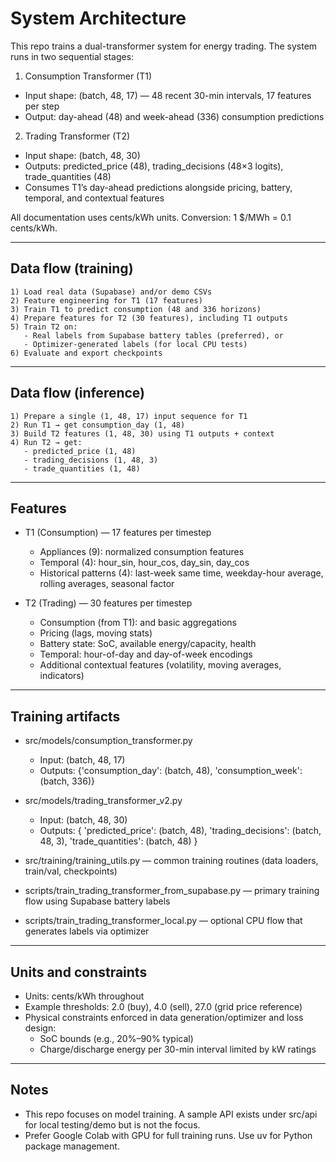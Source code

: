 # System Architecture

This repo trains a dual-transformer system for energy trading. The system runs in two sequential stages:

1) Consumption Transformer (T1)
- Input shape: (batch, 48, 17) — 48 recent 30-min intervals, 17 features per step
- Output: day-ahead (48) and week-ahead (336) consumption predictions

2) Trading Transformer (T2)
- Input shape: (batch, 48, 30)
- Outputs: predicted_price (48), trading_decisions (48×3 logits), trade_quantities (48)
- Consumes T1’s day-ahead predictions alongside pricing, battery, temporal, and contextual features

All documentation uses cents/kWh units. Conversion: 1 $/MWh = 0.1 cents/kWh.

---

## Data flow (training)

```
1) Load real data (Supabase) and/or demo CSVs
2) Feature engineering for T1 (17 features)
3) Train T1 to predict consumption (48 and 336 horizons)
4) Prepare features for T2 (30 features), including T1 outputs
5) Train T2 on:
   - Real labels from Supabase battery tables (preferred), or
   - Optimizer-generated labels (for local CPU tests)
6) Evaluate and export checkpoints
```

---

## Data flow (inference)

```
1) Prepare a single (1, 48, 17) input sequence for T1
2) Run T1 → get consumption_day (1, 48)
3) Build T2 features (1, 48, 30) using T1 outputs + context
4) Run T2 → get:
   - predicted_price (1, 48)
   - trading_decisions (1, 48, 3)
   - trade_quantities (1, 48)
```

---

## Features

- T1 (Consumption) — 17 features per timestep
  - Appliances (9): normalized consumption features
  - Temporal (4): hour_sin, hour_cos, day_sin, day_cos
  - Historical patterns (4): last-week same time, weekday-hour average, rolling averages, seasonal factor

- T2 (Trading) — 30 features per timestep
  - Consumption (from T1): and basic aggregations
  - Pricing (lags, moving stats)
  - Battery state: SoC, available energy/capacity, health
  - Temporal: hour-of-day and day-of-week encodings
  - Additional contextual features (volatility, moving averages, indicators)

---

## Training artifacts

- src/models/consumption_transformer.py
  - Input: (batch, 48, 17)
  - Outputs: {'consumption_day': (batch, 48), 'consumption_week': (batch, 336)}

- src/models/trading_transformer_v2.py
  - Input: (batch, 48, 30)
  - Outputs: {
      'predicted_price': (batch, 48),
      'trading_decisions': (batch, 48, 3),
      'trade_quantities': (batch, 48)
    }

- src/training/training_utils.py — common training routines (data loaders, train/val, checkpoints)

- scripts/train_trading_transformer_from_supabase.py — primary training flow using Supabase battery labels
- scripts/train_trading_transformer_local.py — optional CPU flow that generates labels via optimizer

---

## Units and constraints

- Units: cents/kWh throughout
- Example thresholds: 2.0 (buy), 4.0 (sell), 27.0 (grid price reference)
- Physical constraints enforced in data generation/optimizer and loss design:
  - SoC bounds (e.g., 20%–90% typical)
  - Charge/discharge energy per 30-min interval limited by kW ratings

---

## Notes

- This repo focuses on model training. A sample API exists under src/api for local testing/demo but is not the focus.
- Prefer Google Colab with GPU for full training runs. Use uv for Python package management.
